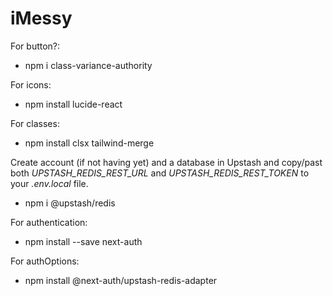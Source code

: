 # iMessy

For button?:
- npm i class-variance-authority

For icons:
- npm install lucide-react

For classes:
- npm install clsx tailwind-merge

Create account (if not having yet) and a database in Upstash and copy/past both *UPSTASH_REDIS_REST_URL* and *UPSTASH_REDIS_REST_TOKEN* to your *.env.local* file.
- npm i @upstash/redis

For authentication:
- npm install --save next-auth

For authOptions:
- npm install @next-auth/upstash-redis-adapter